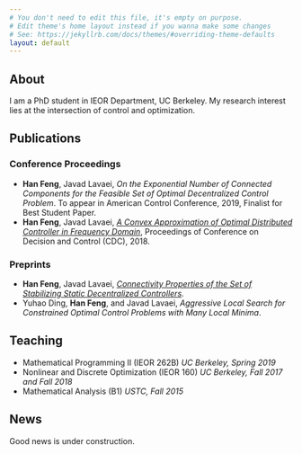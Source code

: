 ```yaml
---
# You don't need to edit this file, it's empty on purpose.
# Edit theme's home layout instead if you wanna make some changes
# See: https://jekyllrb.com/docs/themes/#overriding-theme-defaults
layout: default
---
```


## About 

I am a PhD student in IEOR Department, UC Berkeley. My research interest lies at the intersection of control and optimization. 


##  Publications 

### Conference Proceedings 
+  **Han Feng**, Javad Lavaei, *On the Exponential Number of Connected Components for the Feasible Set of Optimal Decentralized Control Problem*. To appear in American Control Conference, 2019, Finalist for Best Student Paper. 
+  **Han Feng**, Javad Lavaei, [*A Convex Approximation of Optimal Distributed Controller in Frequency Domain*](https://ieeexplore.ieee.org/abstract/document/8618977), Proceedings of Conference on Decision and Control (CDC), 2018.

### Preprints
+ **Han Feng**, Javad Lavaei, [*Connectivity Properties of the Set of Stabilizing Static Decentralized Controllers*](http://www.ieor.berkeley.edu/~lavaei/ODC_Com_2019_1.pdf). 
+ Yuhao Ding, **Han Feng**, and Javad Lavaei, *Aggressive Local Search for Constrained Optimal Control Problems with Many Local Minima*. 

## Teaching 
+ Mathematical Programming II (IEOR 262B) *UC Berkeley, Spring 2019*
+ Nonlinear and Discrete Optimization (IEOR 160) *UC Berkeley, Fall 2017 and Fall 2018*
+ Mathematical Analysis (B1) *USTC, Fall 2015*

##  News
Good news is under construction. 
